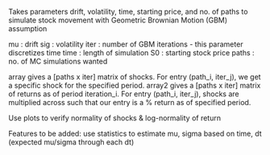 Takes parameters drift, volatility, time, starting price, and no. of paths to simulate stock movement with Geometric Brownian Motion (GBM) assumption

mu : drift
sig : volatility
iter : number of GBM iterations - this parameter discretizes time
time : length of simulation
S0 : starting stock price
paths : no. of MC simulations wanted

array gives a [paths x iter] matrix of shocks. For entry (path_i, iter_j), we get a specific shock for the specified period.
array2 gives a [paths x iter] matrix of returns as of period iteration_i. For entry (path_i, iter_j), shocks are multiplied across such that our entry is a % return as of specified period.

Use plots to verify normality of shocks & log-normality of return

Features to be added: 
use statistics to estimate mu, sigma based on time, dt (expected mu/sigma through each dt) 

